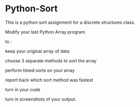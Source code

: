 # Python-Sort
This is a python sort assignment for a discrete structures class.


Modify your last Python Array program  

to :  

keep your original array of data  

choose 3 separate methods to sort the array  

perform timed sorts on your array  

report back which sort method was fastest  

 

turn in your code  

turn in screenshots of your output.  

